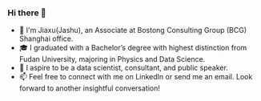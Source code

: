 ### Hi there 👋

- 🌱 I'm Jiaxu(Jashu), an Associate at Bostong Consulting Group (BCG) Shanghai office.
- 🎓 I graduated with a Bachelor’s degree with highest distinction from Fudan University, majoring in Physics and Data Science. 
- 🔭 I aspire to be a data scientist, consultant, and public speaker.
- 📫 Feel free to connect with me on LinkedIn or send me an email. Look forward to another insightful conversation!

<!--
**jiaxu-feng/jiaxu-feng** is a ✨ _special_ ✨ repository because its `README.md` (this file) appears on your GitHub profile.

Here are some ideas to get you started:


- 🌱 I’m currently learning ...
- 👯 I’m looking to collaborate on ...
- 🤔 I’m looking for help with ...
- 💬 Ask me about ...
- ⚡ Fun fact: ...
-->
